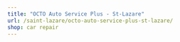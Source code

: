 ```yaml
---
title: "OCTO Auto Service Plus - St-Lazare"
url: /saint-lazare/octo-auto-service-plus-st-lazare/
shop: car repair
---
```

